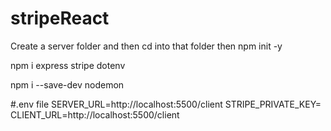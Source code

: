 # stripeReact

Create a server folder and then cd into that folder
then npm init -y

npm i express stripe dotenv

npm i --save-dev nodemon

#.env file
SERVER_URL=http://localhost:5500/client
STRIPE_PRIVATE_KEY=
CLIENT_URL=http://localhost:5500/client



